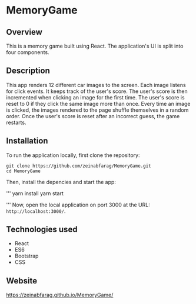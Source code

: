 # MemoryGame

## Overview

This is a memory game built using React. The application's UI is split into four components.

## Description

This app renders 12 different car images to the screen. Each image listens for click events. It keeps track of the user's score. The user's score is then incremented when clicking an image for the first time. The user's score is reset to 0 if they click the same image more than once. Every time an image is clicked, the images rendered to the page shuffle themselves in a random order. Once the user's score is reset after an incorrect guess, the game restarts.

## Installation

To run the application locally, first clone the repository:

	git clone https://github.com/zeinabfarag/MemoryGame.git
	cd MemoryGame
Then, install the depencies and start the app:

'''
	 yarn install
	 yarn start
	
'''
Now, open the local application on port 3000 at the URL: `http://localhost:3000/`.

## Technologies used

* React
* ES6
* Bootstrap
* CSS

## Website

https://zeinabfarag.github.io/MemoryGame/
